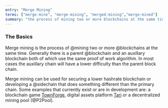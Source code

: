 ```yaml
---
entry: "Merge Mining"
terms: ["merge-mine", "merge-mining", "merged-mining","merge-mined"]
summary: "the process of mining two or more blockchains at the same time "
---
```


### The Basics

Merge mining is the process of @mining two or more @blockchains at the same time. Generally there is a parent @blockchain and an auxillary blockchain both of which use the same proof of work algorithm. In most cases the auxillary chain will have a lower difficulty than the parent block chain.

Merge mining can be used for securing a lower hashrate blockchain or developing a @sidechain that does something different than the primary chain.
Some examples that currently exist or are in development are: a blockchain game [TownForge](https://townforge.net/about), digital assets platform [Tari](https://www.tari.com/#what-is-tari) or a decentralized mining pool (@P2Pool).
